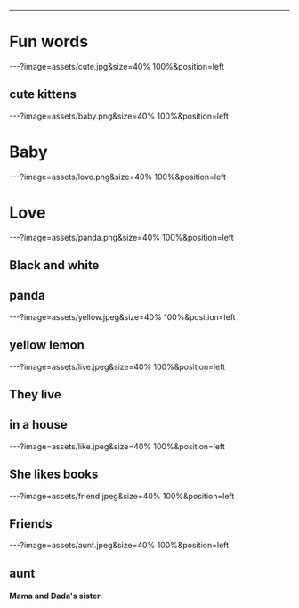 ---
# Fun words
---?image=assets/cute.jpg&size=40% 100%&position=left

## cute kittens

---?image=assets/baby.png&size=40% 100%&position=left

# Baby

---?image=assets/love.png&size=40% 100%&position=left

# Love

---?image=assets/panda.png&size=40% 100%&position=left

## Black and white 
## panda

---?image=assets/yellow.jpeg&size=40% 100%&position=left

## yellow lemon

---?image=assets/live.jpeg&size=40% 100%&position=left

## They live
## in a house

---?image=assets/like.jpeg&size=40% 100%&position=left

## She likes books

---?image=assets/friend.jpeg&size=40% 100%&position=left

## Friends

---?image=assets/aunt.jpeg&size=40% 100%&position=left

## aunt

#### Mama and Dada's sister.


